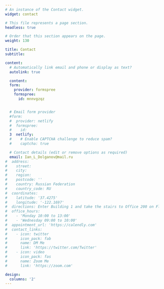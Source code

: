 ```yaml
---
# An instance of the Contact widget.
widget: contact

# This file represents a page section.
headless: true

# Order that this section appears on the page.
weight: 130

title: Contact
subtitle:

content:
  # Automatically link email and phone or display as text?
  autolink: true

  content:
  form:
    provider: formspree
    formspree:
      id: mnnvgzqz


  # Email form provider
  #form:
  #  provider: netlify
  #  formspree: 
  #    id:
  3  netlify: 
  #    # Enable CAPTCHA challenge to reduce spam?
  #    captcha: true

  # Contact details (edit or remove options as required)
  email: Ian_L_Dolganov@mail.ru
#  address:
#    street: 
#    city: 
#    region: 
#    postcode: ''
#    country: Russian Federation
#    country_code: RU
#  coordinates:
#    latitude: '37.4275'
#    longitude: '-122.1697'
#  directions: Enter Building 1 and take the stairs to Office 200 on Floor 2
#  office_hours:
#    - 'Monday 10:00 to 13:00'
#    - 'Wednesday 09:00 to 10:00'
#  appointment_url: 'https://calendly.com'
#  contact_links:
#    - icon: twitter
#      icon_pack: fab
#      name: DM Me
#      link: 'https://twitter.com/Twitter'
#    - icon: video
#      icon_pack: fas
#      name: Zoom Me
#      link: 'https://zoom.com'

design:
  columns: '2'
---
```

